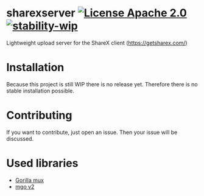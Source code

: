 # sharexserver [![License Apache 2.0](https://img.shields.io/badge/license-Apache--2.0-blue.svg?maxAge=31622400)](https://www.apache.org/licenses/LICENSE-2.0) [![stability-wip](https://img.shields.io/badge/stability-wip-lightgrey.svg)](https://github.com/mkenney/software-guides/blob/master/STABILITY-BADGES.md#work-in-progress)
Lightweight upload server for the ShareX client (https://getsharex.com/)

# Installation
Because this project is still WIP there is no release yet. Therefore there is no stable installation possible.

# Contributing
If you want to contribute, just open an issue. Then your issue will be discussed.

# Used libraries
- [Gorilla mux](https://github.com/gorilla/mux)
- [mgo v2](https://gopkg.in/mgo.v2)
